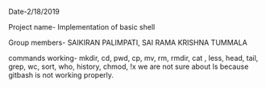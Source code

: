 Date-2/18/2019

Project name- Implementation of basic shell

Group members- SAIKIRAN PALIMPATI, SAI RAMA KRISHNA TUMMALA

commands working- mkdir, cd, pwd, cp, mv, rm, rmdir, cat , less, head, tail, grep, wc, sort, who, history, chmod, !x
we are not sure about ls because gitbash is not working properly.
